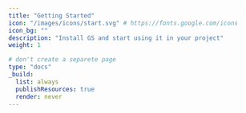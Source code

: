 ```yaml
---
title: "Getting Started"
icon: "/images/icons/start.svg" # https://fonts.google.com/icons
icon_bg: ""
description: "Install GS and start using it in your project"
weight: 1

# don't create a separete page
type: "docs"
_build:
  list: always
  publishResources: true
  render: never
---
```

